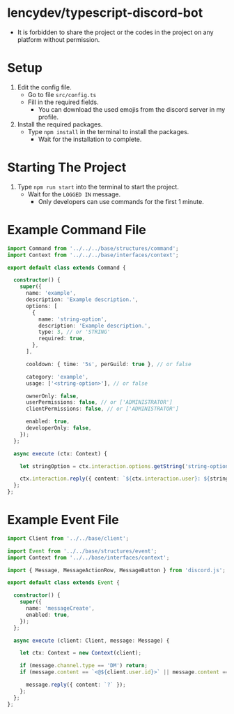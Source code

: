 # lencydev/typescript-discord-bot
* It is forbidden to share the project or the codes in the project on any platform without permission.

# Setup
<ol dir="auto">
  <li>
    Edit the config file.
    <ul dir="auto">
      <li>
        Go to file <code>src/config.ts</code>
      </li>
      <li>
        Fill in the required fields.
        <ul dir="auto">
          <li>
            You can download the used emojis from the discord server in my profile.
          </li>
        </ul>
      </li>
    </ul>
  </li>
  <li>
    Install the required packages.
    <ul dir="auto">
      <li>
        Type <code>npm install</code> in the terminal to install the packages.
        <ul dir="auto">
          <li>
            Wait for the installation to complete.
          </li>
        </ul>    
      </li>    
    </ul>
  </li>
</ol>

# Starting The Project
<ol dir="auto">
  <li>
    Type <code>npm run start</code> into the terminal to start the project.
    <ul dir="auto">
      <li>
        Wait for the <code>LOGGED IN</code> message.
        <ul dir="auto">
          <li>
            Only developers can use commands for the first 1 minute.
          </li>
        </ul>
      </li>
    </ul>
  </li>
</ol>

# Example Command File
```ts
import Command from '../../../base/structures/command';
import Context from '../../../base/interfaces/context';

export default class extends Command {

  constructor() {
    super({
      name: 'example',
      description: 'Example description.',
      options: [
        {
          name: 'string-option',
          description: 'Example description.',
          type: 3, // or 'STRING'
          required: true,
        },
      ],

      cooldown: { time: '5s', perGuild: true }, // or false

      category: 'example',
      usage: ['<string-option>'], // or false

      ownerOnly: false,
      userPermissions: false, // or ['ADMINISTRATOR']
      clientPermissions: false, // or ['ADMINISTRATOR']

      enabled: true,
      developerOnly: false,
    });
  };

  async execute (ctx: Context) {

    let stringOption = ctx.interaction.options.getString('string-option');

    ctx.interaction.reply({ content: `${ctx.interaction.user}: ${stringOption}` });
  };
};
```

# Example Event File
```ts
import Client from '../../base/client';

import Event from '../../base/structures/event';
import Context from '../../base/interfaces/context';

import { Message, MessageActionRow, MessageButton } from 'discord.js';

export default class extends Event {

  constructor() {
    super({
      name: 'messageCreate',
      enabled: true,
    });
  };

  async execute (client: Client, message: Message) {

    let ctx: Context = new Context(client);

    if (message.channel.type == 'DM') return;
    if (message.content == `<@${client.user.id}>` || message.content == `<@!${client.user.id}>`) {

      message.reply({ content: `?` });
    };
  };
};
```
